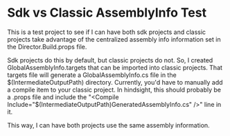 # Sdk vs Classic AssemblyInfo Test

This is a test project to see if I can have both sdk projects and classic projects take advantage of the centralized assembly info information set in the Director.Build.props file.

Sdk projects do this by default, but classic projects do not. So, I created GlobalAssemblyInfo.targets that can be imported into classic projects. That targets file will generate a GlobalAssemblyInfo.cs file in the $(IntermediateOutputPath) directory. Currently, you'd have to manually add a compile item to your classic project. In hindsight, this should probably be a .props file and include the
"<Compile Include="$(IntermediateOutputPath)GeneratedAssemblyInfo.cs" />"
line in it.

This way, I can have both projects use the same assembly information.
